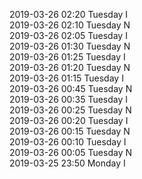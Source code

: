 2019-03-26 02:20 Tuesday  I  
2019-03-26 02:10 Tuesday  N  
2019-03-26 02:05 Tuesday  I  
2019-03-26 01:30 Tuesday  N  
2019-03-26 01:25 Tuesday  I  
2019-03-26 01:20 Tuesday  N  
2019-03-26 01:15 Tuesday  I  
2019-03-26 00:45 Tuesday  N  
2019-03-26 00:35 Tuesday  I  
2019-03-26 00:25 Tuesday  N  
2019-03-26 00:20 Tuesday  I  
2019-03-26 00:15 Tuesday  N  
2019-03-26 00:10 Tuesday  I  
2019-03-26 00:05 Tuesday  N  
2019-03-25 23:50 Monday  I  
